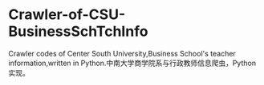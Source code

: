 # Crawler-of-CSU-BusinessSchTchInfo
Crawler codes of Center South University,Business School's teacher information,written in Python.中南大学商学院系与行政教师信息爬虫，Python实现。
